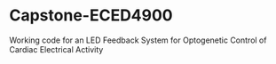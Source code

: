 # Capstone-ECED4900
Working code for an LED Feedback System for Optogenetic Control of Cardiac Electrical Activity
